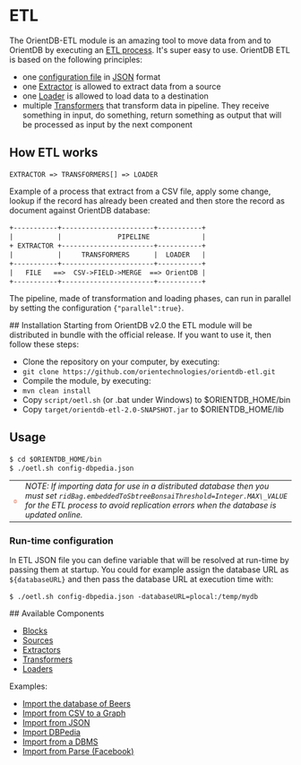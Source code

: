 # ETL

The OrientDB-ETL module is an amazing tool to move data from and to OrientDB by executing an [ETL process](http://en.wikipedia.org/wiki/Extract,_transform,_load). It's super easy to use. OrientDB ETL is based on the following principles:
- one [configuration file](Configuration-File.md) in [JSON](http://en.wikipedia.org/wiki/JSON) format
- one [Extractor](Extractor.md) is allowed to extract data from a source
- one [Loader](Loader.md) is allowed to load data to a destination
- multiple [Transformers](Transformer.md) that transform data in pipeline. They receive something in input, do something, return something as output that will be processed as input by the next component

## How ETL works
```
EXTRACTOR => TRANSFORMERS[] => LOADER
```
Example of a process that extract from a CSV file, apply some change, lookup if the record has already been created and then store the record as document against OrientDB database:

```
+-----------+-----------------------+-----------+
|           |              PIPELINE             |
+ EXTRACTOR +-----------------------+-----------+
|           |     TRANSFORMERS      |  LOADER   |
+-----------+-----------------------+-----------+
|   FILE   ==>  CSV->FIELD->MERGE  ==> OrientDB |
+-----------+-----------------------+-----------+
```

The pipeline, made of transformation and loading phases, can run in parallel by setting the configuration ```{"parallel":true}```.

## Installation
Starting from OrientDB v2.0 the ETL module will be distributed in bundle with the official release. If you want to use it, then follow these steps:
- Clone the repository on your computer, by executing:
 - ```git clone https://github.com/orientechnologies/orientdb-etl.git```
- Compile the module, by executing:
 - ```mvn clean install```
- Copy ```script/oetl.sh``` (or .bat under Windows) to $ORIENTDB_HOME/bin
- Copy ```target/orientdb-etl-2.0-SNAPSHOT.jar``` to $ORIENTDB_HOME/lib

## Usage

```
$ cd $ORIENTDB_HOME/bin
$ ./oetl.sh config-dbpedia.json
```

|    |    |
|----|----|
| ![NOTE](images/warning.png) | _NOTE: If importing data for use in a distributed database then you must set `ridBag.embeddedToSbtreeBonsaiThreshold=Integer.MAX\_VALUE` for the ETL process to avoid replication errors when the database is updated online._ |

### Run-time configuration

In ETL JSON file you can define variable that will be resolved at run-time by passing them at startup. You could for example assign the database URL as `${databaseURL}` and then pass the database URL at execution time with:
```
$ ./oetl.sh config-dbpedia.json -databaseURL=plocal:/temp/mydb
```

## Available Components
- [Blocks](Block.md)
- [Sources](Source.md)
- [Extractors](Extractor.md)
- [Transformers](Transformer.md)
- [Loaders](Loader.md)

Examples:
- [Import the database of Beers](Import-the-Database-of-Beers.md)
- [Import from CSV to a Graph](Import-from-CSV-to-a-Graph.md)
- [Import from JSON](Import-from-JSON.md)
- [Import DBPedia](Import-from-DBPedia.md)
- [Import from a DBMS](Import-from-DBMS.md)
- [Import from Parse (Facebook)](Import-from-PARSE.html)
